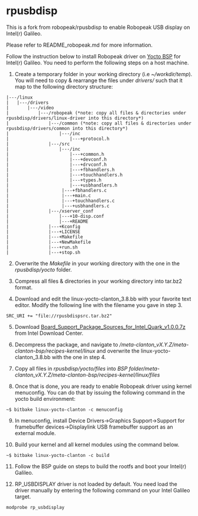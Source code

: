 rpusbdisp 
=========

This is a fork from robopeak/rpusbdisp to enable Robopeak USB display on Intel(r) Galileo.

Please refer to README_robopeak.md for more information.

Follow the instruction below to install Robopeak driver on [Yocto BSP](https://downloadcenter.intel.com/Detail_Desc.aspx?DwnldID=23171) for Intel(r) Galileo. You need to perform the following steps on a host machine.

1. Create a temporary folder in your working directory (i.e *~/workdir/temp*). You will need to copy & rearrange the files under *drivers/* such that it map to the following directory structure:
 ```log
|---/linux
|   |---/drivers
|       |---/video
|           |---/robopeak (*note: copy all files & directories under rpusbdisp/drivers/linux-driver into this directory*)
|               |---/common (*note: copy all files & directories under rpusbdisp/drivers/common into this directory*)
|                   |---/inc
|                       |---+protocol.h
|               |---/src 
|                   |---/inc
|                       |---+common.h
|                       |---+devconf.h
|                       |---+drvconf.h
|                       |---+fbhandlers.h
|                       |---+touchhandlers.h
|                       |---+types.h
|                       |---+usbhandlers.h
|                    |---+fbhandlers.c
|                    |---+main.c
|                    |---+touchhandlers.c
|                    |---+usbhandlers.c
|               |---/xserver_conf
|                   |---+10-disp.conf
|                   |---+README
|               |---+Kconfig
|               |---+LICENSE
|               |---+Makefile
|               |---+NewMakefile
|               |---+run.sh
|               |---+stop.sh
```

2. Overwrite the *Makefile* in your working directory with the one in the *rpusbdisp/yocto* folder.

3. Compress all files & directories in your working directory into tar.bz2 format.

4. Download and edit the linux-yocto-clanton_3.8.bb with your favorite text editor. Modify the following line with the filename you gave in step 3.

 ```code
SRC_URI += "file://rpusbdispsrc.tar.bz2"
```

5. Download [Board_Support_Package_Sources_for_Intel_Quark_v1.0.0.7z](https://downloadcenter.intel.com/Detail_Desc.aspx?DwnldID=23171) from Intel Download Center.

6. Decompress the package, and navigate to */meta-clanton_vX.Y.Z/meta-clanton-bsp/recipes-kernel/linux* and overwrite the linux-yocto-clanton_3.8.bb with the one in step 4.

7. Copy all files in *rpusbdisp/yocto/files* into *BSP folder/meta-clanton_vX.Y.Z/meta-clanton-bsp/recipes-kernel/linux/files*

8. Once that is done, you are ready to enable Robopeak driver using kernel menuconfig. You can do that by issuing the following command  in the yocto build environment:
 ```code 
~$ bitbake linux-yocto-clanton -c menuconfig
```

9. In menuconfig, install Device Drivers->Graphics Support->Support for framebuffer devices->Displaylink USB framebuffer support as an external module. 

10. Build your kernel and all kernel modules using the command below.
 ```code
~$ bitbake linux-yocto-clanton -c build
```

11. Follow the BSP guide on steps to build the rootfs and boot your Intel(r) Galileo.

12. RP_USBDISPLAY driver is not loaded by default. You need load the driver manually by entering the following command on your Intel Galileo target.
 ```code 
modprobe rp_usbdisplay
```
